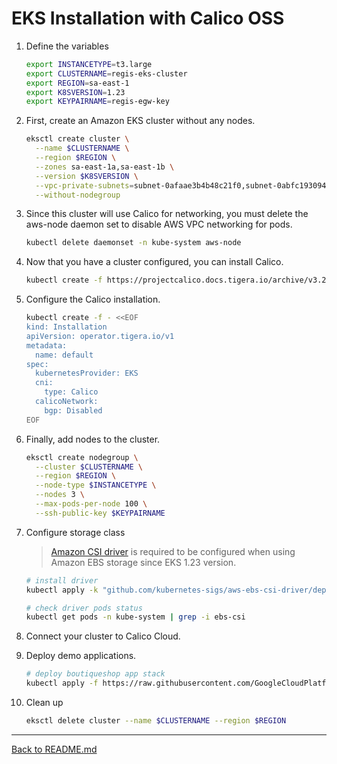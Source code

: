 # EKS Installation with Calico OSS

1. Define the variables

   ```bash 
   export INSTANCETYPE=t3.large
   export CLUSTERNAME=regis-eks-cluster
   export REGION=sa-east-1
   export K8SVERSION=1.23
   export KEYPAIRNAME=regis-egw-key
   ```

2. First, create an Amazon EKS cluster without any nodes.

   ```bash
   eksctl create cluster \
     --name $CLUSTERNAME \
     --region $REGION \
     --zones sa-east-1a,sa-east-1b \
     --version $K8SVERSION \
     --vpc-private-subnets=subnet-0afaae3b4b48c21f0,subnet-0abfc193094cc34d4 \
     --without-nodegroup
   ```

3. Since this cluster will use Calico for networking, you must delete the aws-node daemon set to disable AWS VPC networking for pods.

   ```bash
   kubectl delete daemonset -n kube-system aws-node
   ```

4. Now that you have a cluster configured, you can install Calico.

   ```bash
   kubectl create -f https://projectcalico.docs.tigera.io/archive/v3.23/manifests/tigera-operator.yaml
   ```

5. Configure the Calico installation.

   ```bash
   kubectl create -f - <<EOF
   kind: Installation
   apiVersion: operator.tigera.io/v1
   metadata:
     name: default
   spec:
     kubernetesProvider: EKS
     cni:
       type: Calico
     calicoNetwork:
       bgp: Disabled
   EOF
   ```

6. Finally, add nodes to the cluster.

   ```bash
   eksctl create nodegroup \
     --cluster $CLUSTERNAME \
     --region $REGION \
     --node-type $INSTANCETYPE \
     --nodes 3 \
     --max-pods-per-node 100 \
     --ssh-public-key $KEYPAIRNAME
   ```

7. Configure storage class

    >[Amazon CSI driver](https://docs.aws.amazon.com/eks/latest/userguide/ebs-csi.html) is required to be configured when using Amazon EBS storage since EKS 1.23 version.

    ```bash
    # install driver
    kubectl apply -k "github.com/kubernetes-sigs/aws-ebs-csi-driver/deploy/kubernetes/overlays/stable/?ref=release-1.12"

    # check driver pods status
    kubectl get pods -n kube-system | grep -i ebs-csi
    ```

8. Connect your cluster to Calico Cloud.

9. Deploy demo applications.

    ```bash
    # deploy boutiqueshop app stack
    kubectl apply -f https://raw.githubusercontent.com/GoogleCloudPlatform/microservices-demo/release/v0.3.8/release/kubernetes-manifests.yaml
    ```

10. Clean up

    ```bash
    eksctl delete cluster --name $CLUSTERNAME --region $REGION
    ```

---

[Back to README.md](/README.md)